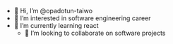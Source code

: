 - 👋 Hi, I’m @opadotun-taiwo
- 👀 I’m interested in software engineering career
- 🌱 I’m currently learning react
  - 💞️ I’m looking to collaborate on software projects

<!---
opadotun-taiwo/opadotun-taiwo is a ✨ special ✨ repository because its `README.md` (this file) appears on your GitHub profile.
You can click the Preview link to take a look at your changes.
--->
